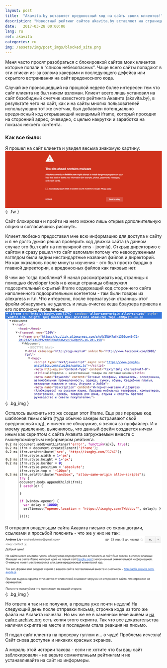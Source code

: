 ```yaml
---
layout: post
title:  "Akavita.by вставляет вредоносный код на сайты своих клиентов!"
description: "Известный рейтинг сайтов akavita.by вставляет на страницы своих клиентов вредоносный код из-за которого их сайты блокируют"
date:   2017-03-28 00:00:00
lang: ru
ref: akavita
categories: ru
img: /assets/img/post_imgs/blocked_site.png
---
```


Меня часто просят разобраться с блокировкой сайтов моих клиентов которые попали в “список небезопасных”. Чаще всего сайты попадают в эти списки из-за взлома хакерами и последующего дефейса или скрытого встраивания на сайт вредоносного кода. 

Случай же произошедший на прошлой неделе более интересен тем что сайт клиента не был никем взломан. Клиент всего лишь установил на сайт безобидный счетчик известного рейтинга Акавита (akavita.by), в результате чего на сайт, как и на сайты многих пользователей использующих тот же счетчик, был добавлен потенциально вредоносный код открывающий невидимый iframe, который проходил на сторонний адрес, очевидно, с целью накрутки и заработка на показах некоего контента.



### Как все было:

Я прошел на сайт клиента и увидел весьма знакомую картину:
![My helpful screenshot](/assets/img/post_imgs/blocked_site.png){: .fw }

Сайт блокирован и пройти на него можно лишь открыв дополнительную опцию и согласившись рискнуть. 

Клиент любезно предоставил мне всю информацию для доступа к сайту и я не долго думая решил проверить код движка сайта (в данном случае это был сайт на популярной cms - joomla). Открыв директорию с сайтом я сразу решил что сайт взломали потому что невооруженным взглядом были видны нестандартные названия файлов и директорий. Но как оказалось после минуты изучения - это был просто бардак в главной директории, а вредоносных файлов как таковых нет. 

В чем же тогда проблема? Я начал рассматривать код страницы с помощью developer tools и в конце страницы обнаружил подозрительный скрытый iframe содержащий код стороннего сайта наполненного подозрительным контентом - там были товары из aliexpress и т.п.
Что интересно, после перезагрузки страницы этот фрейм обнаружить не удалось и лишь очистка кеша браузера привела к его повторному появлению. 
![My helpful screenshot](/assets/img/post_imgs/akavita_iframe_on_page.png)
{: .bg_img }

Осталось выяснить кто же создал этот iframe.
Еще раз перерыв код шаблонов темы сайта (туда обычно хакеры встраивают свой вредоносный код), и ничего не обнаружив, я взялся за профайлер. И к моему удивлению, выяснилось, что данный фрейм создается ничем иным как скриптом с сайта Акавита загружаемым вместе с вышеупомянутым информером рейтинга.
![My helpful screenshot](/assets/img/post_imgs/akavita_script_on_page.png)

Я отправил владельцам сайта Акавита письмо со скриншотами, ссылками и просьбой пояснить - что же у них не так:
![My helpful screenshot](/assets/img/post_imgs/akavita_latter.png)
{: .bg_img }


Но ответа я так и не получил, а прошла уже почти неделя! На следующий день после отправки письма, строчка кода из того же файла на Акавита исчезла. Но мы же не в каменном веке живем и [на сайте archive.org](http://web.archive.org/web/20170325140404/https://adlik.akavita.com/acode.js) есть копия этого скрипта. Так что все доказательства наличия скрипта на месте и последним стала реакция на письмо.

Я подал сайт клиента на проверку гуглом и... о чудо! Проблема исчезла! Сайт снова доступен и никаких красных экранов.

А мораль этой истории такова - если не хотите что бы ваш сайт заблокировали - не верьте сомнителньым рейтингам и не устанавливайте на сайт их информеры.
<div>
</div>
<br>
